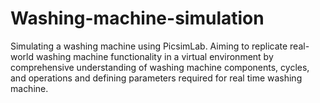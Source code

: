 # Washing-machine-simulation
 Simulating a washing machine using PicsimLab. Aiming to replicate real-world washing machine functionality in a virtual  environment by comprehensive understanding of washing machine components,  cycles, and operations and defining parameters required for real time washing machine.
